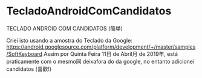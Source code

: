 # TecladoAndroidComCandidatos
TECLADO ANDROID COM CANDIDATOS (簡単)

Criei isto usando a amostra do Teclado da Google: https://android.googlesource.com/platform/development/+/master/samples/SoftKeyboard
Assim por Quinta Feira 11日 de Abril月 de 2019年, está praticamente com o mesmo同 deixafora do da google, no entanto adicionei candidatos (喜歡!)
